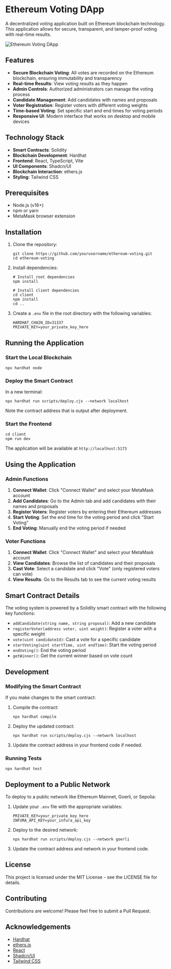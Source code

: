 # Ethereum Voting DApp

A decentralized voting application built on Ethereum blockchain technology. This application allows for secure, transparent, and tamper-proof voting with real-time results.

![Ethereum Voting DApp](client/public/voting-app-screenshot.png)

## Features

- **Secure Blockchain Voting**: All votes are recorded on the Ethereum blockchain, ensuring immutability and transparency
- **Real-time Results**: View voting results as they happen
- **Admin Controls**: Authorized administrators can manage the voting process
- **Candidate Management**: Add candidates with names and proposals
- **Voter Registration**: Register voters with different voting weights
- **Time-based Voting**: Set specific start and end times for voting periods
- **Responsive UI**: Modern interface that works on desktop and mobile devices

## Technology Stack

- **Smart Contracts**: Solidity
- **Blockchain Development**: Hardhat
- **Frontend**: React, TypeScript, Vite
- **UI Components**: Shadcn/UI
- **Blockchain Interaction**: ethers.js
- **Styling**: Tailwind CSS

## Prerequisites

- Node.js (v16+)
- npm or yarn
- MetaMask browser extension

## Installation

1. Clone the repository:
   ```
   git clone https://github.com/yourusername/ethereum-voting.git
   cd ethereum-voting
   ```

2. Install dependencies:
   ```
   # Install root dependencies
   npm install

   # Install client dependencies
   cd client
   npm install
   cd ..
   ```

3. Create a `.env` file in the root directory with the following variables:
   ```
   HARDHAT_CHAIN_ID=31337
   PRIVATE_KEY=your_private_key_here
   ```

## Running the Application

### Start the Local Blockchain

```
npx hardhat node
```

### Deploy the Smart Contract

In a new terminal:

```
npx hardhat run scripts/deploy.cjs --network localhost
```

Note the contract address that is output after deployment.

### Start the Frontend

```
cd client
npm run dev
```

The application will be available at `http://localhost:5173`

## Using the Application

### Admin Functions

1. **Connect Wallet**: Click "Connect Wallet" and select your MetaMask account
2. **Add Candidates**: Go to the Admin tab and add candidates with their names and proposals
3. **Register Voters**: Register voters by entering their Ethereum addresses
4. **Start Voting**: Set the end time for the voting period and click "Start Voting"
5. **End Voting**: Manually end the voting period if needed

### Voter Functions

1. **Connect Wallet**: Click "Connect Wallet" and select your MetaMask account
2. **View Candidates**: Browse the list of candidates and their proposals
3. **Cast Vote**: Select a candidate and click "Vote" (only registered voters can vote)
4. **View Results**: Go to the Results tab to see the current voting results

## Smart Contract Details

The voting system is powered by a Solidity smart contract with the following key functions:

- `addCandidate(string name, string proposal)`: Add a new candidate
- `registerVoter(address voter, uint weight)`: Register a voter with a specific weight
- `vote(uint candidateId)`: Cast a vote for a specific candidate
- `startVoting(uint startTime, uint endTime)`: Start the voting period
- `endVoting()`: End the voting period
- `getWinner()`: Get the current winner based on vote count

## Development

### Modifying the Smart Contract

If you make changes to the smart contract:

1. Compile the contract:
   ```
   npx hardhat compile
   ```

2. Deploy the updated contract:
   ```
   npx hardhat run scripts/deploy.cjs --network localhost
   ```

3. Update the contract address in your frontend code if needed.

### Running Tests

```
npx hardhat test
```

## Deployment to a Public Network

To deploy to a public network like Ethereum Mainnet, Goerli, or Sepolia:

1. Update your `.env` file with the appropriate variables:
   ```
   PRIVATE_KEY=your_private_key_here
   INFURA_API_KEY=your_infura_api_key
   ```

2. Deploy to the desired network:
   ```
   npx hardhat run scripts/deploy.cjs --network goerli
   ```

3. Update the contract address and network in your frontend code.

## License

This project is licensed under the MIT License - see the LICENSE file for details.

## Contributing

Contributions are welcome! Please feel free to submit a Pull Request.

## Acknowledgements

- [Hardhat](https://hardhat.org/)
- [ethers.js](https://docs.ethers.io/)
- [React](https://reactjs.org/)
- [Shadcn/UI](https://ui.shadcn.com/)
- [Tailwind CSS](https://tailwindcss.com/)
